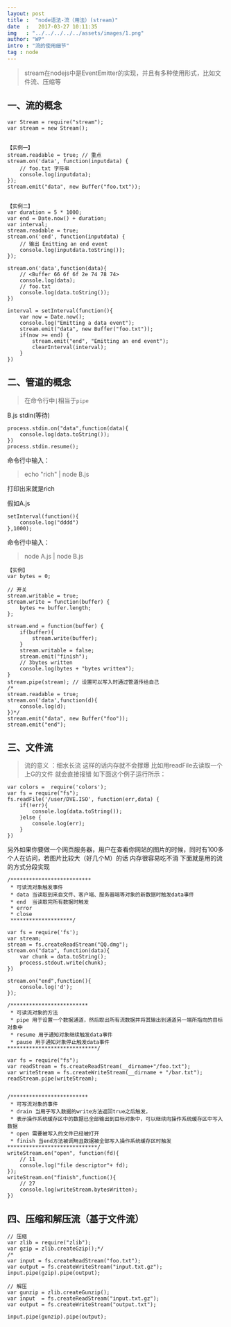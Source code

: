 ```yaml
---
layout: post
title :  "node语法-流（用法）(stream)"
date  :   2017-03-27 10:11:35
img   : "../../../../../assets/images/1.png"
author: "WP"
intro : "流的使用细节"
tag : node
---
```




> stream在nodejs中是EventEmitter的实现，并且有多种使用形式，比如文件流、压缩等

## 一、流的概念

	var Stream = require("stream");
	var stream = new Stream();
	
	
	【实例一】
	stream.readable = true; // 重点
	stream.on('data', function(inputdata) {
		// foo.txt 字符串
		console.log(inputdata);
	});
	stream.emit("data", new Buffer("foo.txt"));

	
	【实例二】
	var duration = 5 * 1000; 
	var end = Date.now() + duration;
	var interval;
	stream.readable = true;
	stream.on('end', function(inputdata) {
		// 输出 Emitting an end event
		console.log(inputdata.toString());
	});
	
	stream.on('data',function(data){
		// <Buffer 66 6f 6f 2e 74 78 74>
		console.log(data);
		// foo.txt
		console.log(data.toString());
	})
	
	interval = setInterval(function(){
		var now = Date.now();
		console.log("Emitting a data event");
		stream.emit("data", new Buffer("foo.txt"));
		if(now >= end) {
			stream.emit("end", "Emitting an end event");
			clearInterval(interval);
		}
	})

## 二、管道的概念
 
> 在命令行中`|`相当于`pipe`

B.js  stdin(等待)

	process.stdin.on("data",function(data){
		console.log(data.toString());
	})
	process.stdin.resume();
	
命令行中输入：

> echo "rich" | node B.js

打印出来就是rich

假如A.js

	setInterval(function(){
		console.log("dddd")
	},1000);
	
命令行中输入：

> node A.js | node B.js

	【实例】
	var bytes = 0;
	
	// 开关
	stream.writable = true;
	stream.write = function(buffer) {
		bytes += buffer.length;
	};
	
	stream.end = function(buffer) {
		if(buffer){
			stream.write(buffer);
		}
		stream.writable = false;
		stream.emit("finish");
		// 3bytes written
		console.log(bytes + "bytes written");
	}
	stream.pipe(stream); // 设置可以写入时通过管道传给自己
	/*
	stream.readable = true;
	stream.on('data',function(d){
		console.log(d);
	})*/
	stream.emit("data", new Buffer("foo"));
	stream.emit("end");
	
## 三、文件流

> 流的意义 ：细水长流 这样的话内存就不会撑爆
> 比如用readFile去读取一个上G的文件 就会直接报错 如下面这个例子运行所示：

	var colors =  require('colors');
	var fs = require("fs");
	fs.readFile('/user/DVE.ISO', function(err,data) {
		if(!err){
			console.log(data.toString());
		}else {
			console.log(err);
		}
	})

另外如果你要做一个网页服务器，用户在查看你网站的图片的时候，同时有100多个人在访问，若图片比较大（好几个M）的话 内存很容易吃不消
下面就是用的流的方式分段实现

	/**************************
	 * 可读流对象触发事件
	 * data 当读取到来自文件、客户端、服务器端等对象的新数据时触发data事件
	 * end  当读取完所有数据时触发
	 * error 
	 * close
	 ********************/
	 
	var fs = require('fs');
	var stream;
	stream = fs.createReadStream("QQ.dmg");
	stream.on("data", function(data){
		var chunk = data.toString();
		process.stdout.write(chunk);
	})
	
	stream.on("end",function(){
		console.log('d');
	});
	
	/*************************
	 * 可读流对象的方法
	 * pipe 用于设置一个数据通道，然后取出所有流数据并将其输出到通道另一端所指向的目标对象中 
	 * resume 用于通知对象继续触发data事件
	 * pause 用于通知对象停止触发data事件
	*****************************/
	
	var fs = require("fs");
	var readStream = fs.createReadStream(__dirname+"/foo.txt");
	var writeStream = fs.createWriteStream(__dirname + "/bar.txt"); 
	readStream.pipe(writeStream);

	
	/*************************
	 * 可写流对象的事件
	 * drain 当用于写入数据的write方法返回true之后触发，
	 * 表示操作系统缓存区中的数据已全部输出到目标对象中，可以继续向操作系统缓存区中写入数据
	 * open 需要被写入的文件已经被打开 
	 * finish 当end方法被调用且数据被全部写入操作系统缓存区时触发
	*****************************/ 
	writeStream.on("open", function(fd){
		// 11
		console.log("file descriptor"+ fd); 
	});
	writeStream.on("finish",function(){
		// 27
		console.log(writeStream.bytesWritten); 
	})

## 四、压缩和解压流（基于文件流）

	
	// 压缩
	var zlib = require("zlib");
	var gzip = zlib.createGzip();*/
	/*
	var input = fs.createReadStream("foo.txt");
	var output = fs.createWriteStream("input.txt.gz");
	input.pipe(gzip).pipe(output);
	
	// 解压
	var gunzip = zlib.createGunzip();
	var input  = fs.createReadStream("input.txt.gz");
	var output = fs.createWriteStream("output.txt");
	
	input.pipe(gunzip).pipe(output);




 






